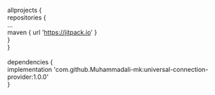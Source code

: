allprojects {<br>
		repositories {<br>
			...<br>
			maven { url 'https://jitpack.io' }<br>
		}<br>
	}<br>
<br>
dependencies {<br>
	        implementation 'com.github.Muhammadali-mk:universal-connection-provider:1.0.0'<br>
	}<br>
